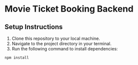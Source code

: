 # Movie Ticket Booking Backend  

## Setup Instructions  
1. Clone this repository to your local machine.  
2. Navigate to the project directory in your terminal.  
3. Run the following command to install dependencies:  

```bash  
npm install  
